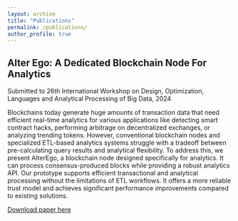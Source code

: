 ```yaml
---
layout: archive
title: "Publications"
permalink: /publications/
author_profile: true
---
```


Alter Ego: A Dedicated Blockchain Node For Analytics
------
Submitted to 26th International Workshop on Design, Optimization, Languages and Analytical Processing of Big Data, 2024

Blockchains today generate huge amounts of transaction data that need efficient real-time analytics for various applications like detecting smart contract hacks, performing arbitrage on decentralized exchanges, or analyzing trending tokens. However, conventional blockchain nodes and specialized ETL-based analytics systems struggle with a tradeoff between pre-calculating query results and analytical flexibility. To address this, we present AlterEgo, a blockchain node designed specifically for analytics. It can process consensus-produced blocks while providing a robust analytics API. Our prototype supports efficient transactional and analytical processing without the limitations of ETL workflows. It offers a more reliable trust model and achieves significant performance improvements compared to existing solutions.  

[Download paper here](https://ali-falahati.github.io/files/alt.pdf)